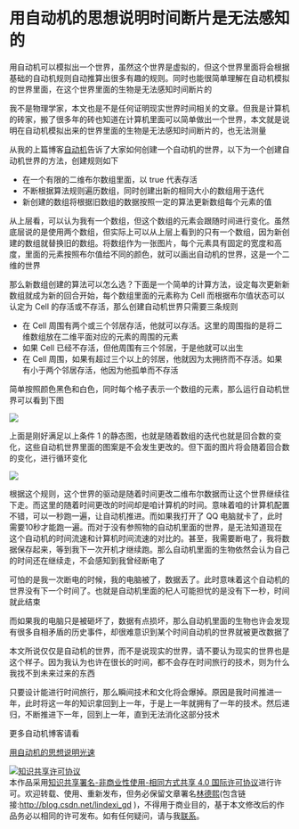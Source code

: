 # 用自动机的思想说明时间断片是无法感知的

用自动机可以模拟出一个世界，虽然这个世界是虚拟的，但这个世界里面将会根据基础的自动机规则自动推算出很多有趣的规则。同时也能很简单理解在自动机模拟的世界里面，在这个世界里面的生物是无法感知时间断片的

<!--more-->
<!-- CreateTime:6/1/2020 12:29:42 PM -->

<!-- 发布 -->

我不是物理学家，本文也是不是任何证明现实世界时间相关的文章。但我是计算机的砖家，搬了很多年的砖也知道在计算机里面可以简单做出一个世界，本文就是说明在自动机模拟出来的世界里面的生物是无法感知时间断片的，也无法测量

从我的上篇博客[自动机](https://blog.lindexi.com/post/%E8%87%AA%E5%8A%A8%E6%9C%BA.html )告诉了大家如何创建一个自动机的世界，以下为一个创建自动机世界的方法，创建规则如下

- 在一个有限的二维布尔数组里面，以 true 代表存活
- 不断根据算法规则遍历数组，同时创建出新的相同大小的数组用于迭代
- 新创建的数组将根据旧数组的数据按照一定的算法更新数组每个元素的值

从上层看，可以认为我有一个数组，但这个数组的元素会跟随时间进行变化。虽然底层说的是使用两个数组，但实际上可以从上层上看到的只有一个数组，因为新创建的数组就替换旧的数组。将数组作为一张图片，每个元素具有固定的宽度和高度，里面的元素按照布尔值给不同的颜色，就可以画出自动机的世界，这是一个二维的世界

那么新数组创建的算法可以怎么选？下面是一个简单的计算方法，设定每次更新新数组就成为新的回合开始，每个数组里面的元素称为 Cell 而根据布尔值状态可以认定为 Cell 的存活或不存活，那么创建自动机世界只需要三条规则

- 在 Cell 周围有两个或三个邻居存活，他就可以存活。这里的周围指的是将二维数组放在二维平面对应的元素的周围的元素
- 如果 Cell 已经不存活，但他周围有三个邻居，于是他就可以出生
- 在 Cell 周围，如果有超过三个以上的邻居，他就因为太拥挤而不存活。如果有小于两个邻居存活，他因为他孤单而不存活

简单按照颜色黑色和白色，同时每个格子表示一个数组的元素，那么运行自动机世界可以看到下图

![](http://image.acmx.xyz/3b720b61-ebd6-4d44-8a7a-fd6d1a9e6666726127-20170110144515447-1961010260201721118516.jpg)

上面是刚好满足以上条件 1 的静态图，也就是随着数组的迭代也就是回合数的变化，这些自动机世界里面的图案是不会发生更改的。但下面的图片将会随着回合数的变化，进行循环变化

![](http://image.acmx.xyz/3b720b61-ebd6-4d44-8a7a-fd6d1a9e6666726127-20170110144515447-1961010260201721118552.jpg)

根据这个规则，这个世界的驱动是随着时间更改二维布尔数据而让这个世界继续往下走。而这里的随着时间更改的时间却是咱计算机的时间。意味着咱的计算机配置不错，可以一秒跑一遍，让自动机推进。而如果我打开了 QQ 电脑就卡了，此时需要10秒才能跑一遍。而对于没有参照物的自动机里面的世界，是无法知道现在这个自动机的时间流速和计算机时间流速的对比的。甚至，我需要断电了，我将数据保存起来，等到我下一次开机才继续跑。那么自动机里面的生物依然会认为自己的时间还在继续走，不会感知到我曾经断电了

可怕的是我一次断电的时候，我的电脑被了，数据丢了。此时意味着这个自动机的世界没有下一个时间了。也就是自动机里面的杞人可能担忧的是没有下一秒，时间就此结束

而如果我的电脑只是被砸坏了，数据有点损坏，那么自动机里面的生物也许会发现有很多自相矛盾的历史事件，却很难意识到某个时间自动机的世界就被更改数据了

本文所说仅仅是自动机的世界，而不是说现实的世界，请不要认为现实的世界也是这个样子。因为我认为也许在很长的时间，都不会存在时间旅行的技术，则为什么我找不到未来过来的东西

只要设计能进行时间旅行，那么瞬间技术和文化将会爆掉。原因是我时间推进一年，此时将这一年的知识拿回到上一年，于是上一年就拥有了一年的技术。然后递归，不断推进下一年，回到上一年，直到无法消化这部分技术

更多自动机博客请看

[用自动机的思想说明光速](https://blog.lindexi.com/post/%E7%94%A8%E8%87%AA%E5%8A%A8%E6%9C%BA%E7%9A%84%E6%80%9D%E6%83%B3%E8%AF%B4%E6%98%8E%E5%85%89%E9%80%9F.html )

<a rel="license" href="http://creativecommons.org/licenses/by-nc-sa/4.0/"><img alt="知识共享许可协议" style="border-width:0" src="https://licensebuttons.net/l/by-nc-sa/4.0/88x31.png" /></a><br />本作品采用<a rel="license" href="http://creativecommons.org/licenses/by-nc-sa/4.0/">知识共享署名-非商业性使用-相同方式共享 4.0 国际许可协议</a>进行许可。欢迎转载、使用、重新发布，但务必保留文章署名[林德熙](http://blog.csdn.net/lindexi_gd)(包含链接:http://blog.csdn.net/lindexi_gd )，不得用于商业目的，基于本文修改后的作品务必以相同的许可发布。如有任何疑问，请与我[联系](mailto:lindexi_gd@163.com)。
